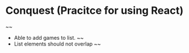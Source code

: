 # Conquest (Pracitce for using React)
~~
- Able to add games to list. 
~~
- List elements should not overlap 
~~
